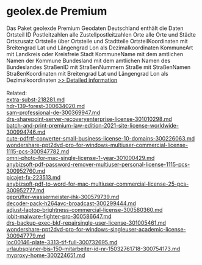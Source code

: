 # geolex.de Premium
Das Paket geolexde Premium Geodaten Deutschland enthält die Daten Ortsteil ID Postleitzahlen alle Zustellpostleitzahlen Orte alle Orte und Städte Ortszusatz Ortsteile über Ortsteile und Stadtteile OrtsteilKoordinaten mit Breitengrad Lat und Längengrad Lon als Dezimalkoordinaten KommuneArt mit Landkreis oder Kreisfreie Stadt KommuneName mit dem amtlichen Namen der Kommune Bundesland mit dem amtlichen Namen des Bundeslandes StraßenID mit StraßenNummern Straße mit StraßenNamen StraßenKoordinaten mit Breitengrad Lat und Längengrad Lon als Dezimalkoordinaten
[>> Detailed information](https://secure.shareit.com/shareit/product.html?productid=300627531&affiliateid=200057808)<br/><br/>Related:
<br />[extra-subst-218281.md](https://github.com/downloadplanet/downloadplanet/blob/main/extra-subst-218281.md)<br />[hdr-139-forest-300634020.md](https://github.com/downloadplanet/downloadplanet/blob/main/hdr-139-forest-300634020.md)<br />[sam-professional-de-300369947.md](https://github.com/downloadplanet/downloadplanet/blob/main/sam-professional-de-300369947.md)<br />[drs-sharepoint-server-recoveryenterprise-license-301010298.md](https://github.com/downloadplanet/downloadplanet/blob/main/drs-sharepoint-server-recoveryenterprise-license-301010298.md)<br />[batch-and-print-premium-law-edition-2021-site-license-worldwide-300994746.md](https://github.com/downloadplanet/downloadplanet/blob/main/batch-and-print-premium-law-edition-2021-site-license-worldwide-300994746.md)<br />[cute-pdfrtf-converter-small-business-license-10-domains-300226063.md](https://github.com/downloadplanet/downloadplanet/blob/main/cute-pdfrtf-converter-small-business-license-10-domains-300226063.md)<br />[wondershare-ppt2dvd-pro-for-windows-multiuser-commercial-license-1115-pcs-300947782.md](https://github.com/downloadplanet/downloadplanet/blob/main/wondershare-ppt2dvd-pro-for-windows-multiuser-commercial-license-1115-pcs-300947782.md)<br />[omni-photo-for-mac-single-license-1-year-301000429.md](https://github.com/downloadplanet/downloadplanet/blob/main/omni-photo-for-mac-single-license-1-year-301000429.md)<br />[anybizsoft-pdf-password-remover-multiuser-personal-license-1115-pcs-300952760.md](https://github.com/downloadplanet/downloadplanet/blob/main/anybizsoft-pdf-password-remover-multiuser-personal-license-1115-pcs-300952760.md)<br />[picajet-fx-223513.md](https://github.com/downloadplanet/downloadplanet/blob/main/picajet-fx-223513.md)<br />[anybizsoft-pdf-to-word-for-mac-multiuser-commercial-license-25-pcs-300952777.md](https://github.com/downloadplanet/downloadplanet/blob/main/anybizsoft-pdf-to-word-for-mac-multiuser-commercial-license-25-pcs-300952777.md)<br />[geprüfter-wassermeister-ihk-300579739.md](https://github.com/downloadplanet/downloadplanet/blob/main/geprüfter-wassermeister-ihk-300579739.md)<br />[decoder-pack-h264avc-broadcast-300299444.md](https://github.com/downloadplanet/downloadplanet/blob/main/decoder-pack-h264avc-broadcast-300299444.md)<br />[adjust-laptop-brightness-commercial-license-300580360.md](https://github.com/downloadplanet/downloadplanet/blob/main/adjust-laptop-brightness-commercial-license-300580360.md)<br />[iobit-malware-fighter-pro-300586647.md](https://github.com/downloadplanet/downloadplanet/blob/main/iobit-malware-fighter-pro-300586647.md)<br />[drs-backup-exec-bkf-repairsingle-user-license-301005461.md](https://github.com/downloadplanet/downloadplanet/blob/main/drs-backup-exec-bkf-repairsingle-user-license-301005461.md)<br />[wondershare-ppt2dvd-pro-for-windows-singleuser-academic-license-300947779.md](https://github.com/downloadplanet/downloadplanet/blob/main/wondershare-ppt2dvd-pro-for-windows-singleuser-academic-license-300947779.md)<br />[loc00146-plate-3313-tif-full-300732695.md](https://github.com/downloadplanet/downloadplanet/blob/main/loc00146-plate-3313-tif-full-300732695.md)<br />[urlaubsplaner-bis-150-mitarbeiter-id-nr-15032761718-300754173.md](https://github.com/downloadplanet/downloadplanet/blob/main/urlaubsplaner-bis-150-mitarbeiter-id-nr-15032761718-300754173.md)<br />[myproxy-home-300224651.md](https://github.com/downloadplanet/downloadplanet/blob/main/myproxy-home-300224651.md)